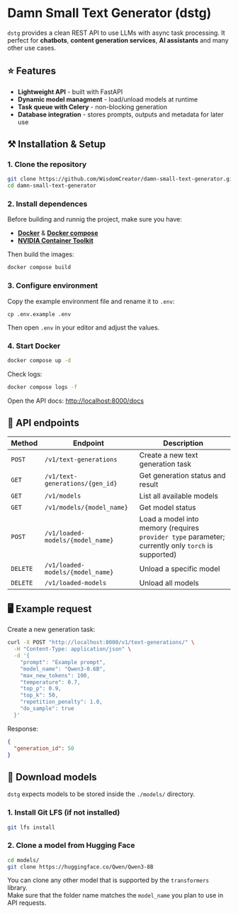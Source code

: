 # Damn Small Text Generator (dstg)

`dstg` provides a clean REST API to use LLMs with async task processing. It perfect for **chatbots**, **content generation services**, **AI assistants** and many other use cases.

## ⭐ Features

- **Lightweight API** - built with FastAPI
- **Dynamic model managment** - load/unload models at runtime
- **Task queue with Celery** - non-blocking generation
- **Database integration** - stores prompts, outputs and metadata for later use

## ⚒️ Installation & Setup

### 1. Clone the repository
```bash
git clone https://github.com/WisdomCreator/damn-small-text-generator.git
cd damn-small-text-generator
```

### 2. Install dependences
Before building and runnig the project, make sure you have:
- **[Docker](https://docs.docker.com/get-started/get-docker)** & **[Docker compose](https://docs.docker.com/compose)**
- **[NVIDIA Container Toolkit](https://docs.nvidia.com/datacenter/cloud-native/container-toolkit/latest/install-guide.html)**

Then build the images:
```bash
docker compose build
```

### 3. Configure environment
Copy the example environment file and rename it to `.env`:
```
cp .env.example .env
```
Then open `.env` in your editor and adjust the values.

### 4. Start Docker
```bash
docker compose up -d
```
Check logs:
```bash
docker compose logs -f
```
Open the API docs: [http://localhost:8000/docs](http://localhost:8000/docs)

## 📖 API endpoints

| Method | Endpoint | Description |
|--------|----------|-------------|
| `POST` | `/v1/text-generations` | Create a new text generation task |
| `GET`  | `/v1/text-generations/{gen_id}` | Get generation status and result |
| `GET` | `/v1/models` | List all available models |
| `GET` | `/v1/models/{model_name}` | Get model status |
| `POST` | `/v1/loaded-models/{model_name}` | Load a model into memory (requires `provider type` parameter; currently only `torch` is supported) |
| `DELETE` | `/v1/loaded-models/{model_name}` | Unload a specific model |
| `DELETE` | `/v1/loaded-models` | Unload all models |

## 🖥️ Example request
Create a new generation task:
```bash
curl -X POST "http://localhost:8000/v1/text-generations/" \
  -H "Content-Type: application/json" \
  -d '{
    "prompt": "Example prompt",
    "model_name": "Qwen3-0.6B",
    "max_new_tokens": 100,
    "temperature": 0.7,
    "top_p": 0.9,
    "top_k": 50,
    "repetition_penalty": 1.0,
    "do_sample": true
  }'
```
Response:
```json
{
  "generation_id": 50
}
```

## 📩 Download models
`dstg` expects models to be stored inside the `./models/` directory.
### 1. Install Git LFS (if not installed)
```bash
git lfs install
```

### 2. Clone a model from Hugging Face
```bash
cd models/
git clone https://huggingface.co/Qwen/Qwen3-8B
```
You can clone any other model that is supported by the `transformers` library.  
Make sure that the folder name matches the `model_name` you plan to use in API requests.
